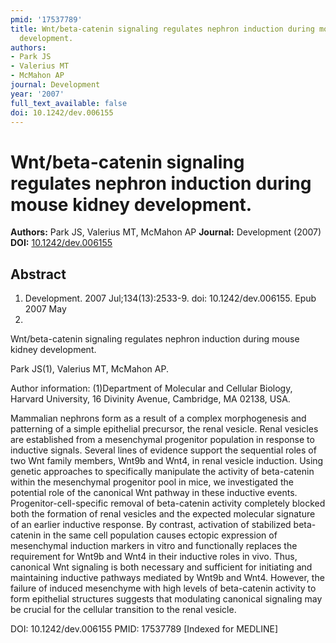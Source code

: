 ```yaml
---
pmid: '17537789'
title: Wnt/beta-catenin signaling regulates nephron induction during mouse kidney
  development.
authors:
- Park JS
- Valerius MT
- McMahon AP
journal: Development
year: '2007'
full_text_available: false
doi: 10.1242/dev.006155
---
```


# Wnt/beta-catenin signaling regulates nephron induction during mouse kidney development.
**Authors:** Park JS, Valerius MT, McMahon AP
**Journal:** Development (2007)
**DOI:** [10.1242/dev.006155](https://doi.org/10.1242/dev.006155)

## Abstract

1. Development. 2007 Jul;134(13):2533-9. doi: 10.1242/dev.006155. Epub 2007 May
30.

Wnt/beta-catenin signaling regulates nephron induction during mouse kidney 
development.

Park JS(1), Valerius MT, McMahon AP.

Author information:
(1)Department of Molecular and Cellular Biology, Harvard University, 16 Divinity 
Avenue, Cambridge, MA 02138, USA.

Mammalian nephrons form as a result of a complex morphogenesis and patterning of 
a simple epithelial precursor, the renal vesicle. Renal vesicles are established 
from a mesenchymal progenitor population in response to inductive signals. 
Several lines of evidence support the sequential roles of two Wnt family 
members, Wnt9b and Wnt4, in renal vesicle induction. Using genetic approaches to 
specifically manipulate the activity of beta-catenin within the mesenchymal 
progenitor pool in mice, we investigated the potential role of the canonical Wnt 
pathway in these inductive events. Progenitor-cell-specific removal of 
beta-catenin activity completely blocked both the formation of renal vesicles 
and the expected molecular signature of an earlier inductive response. By 
contrast, activation of stabilized beta-catenin in the same cell population 
causes ectopic expression of mesenchymal induction markers in vitro and 
functionally replaces the requirement for Wnt9b and Wnt4 in their inductive 
roles in vivo. Thus, canonical Wnt signaling is both necessary and sufficient 
for initiating and maintaining inductive pathways mediated by Wnt9b and Wnt4. 
However, the failure of induced mesenchyme with high levels of beta-catenin 
activity to form epithelial structures suggests that modulating canonical 
signaling may be crucial for the cellular transition to the renal vesicle.

DOI: 10.1242/dev.006155
PMID: 17537789 [Indexed for MEDLINE]

